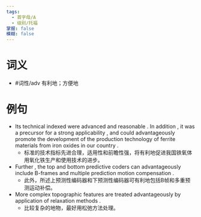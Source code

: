```yaml
---
tags:
  - 首字母/A
  - 级别/托福
掌握: false
模糊: false
---
```

# 词义
- #词性/adv  有利地；方便地
# 例句
- Its technical indexed were advanced and reasonable . In addition , it was a precursor for a strong applicability , and could advantageously promote the development of the production technology of ferrite materials from iron oxides in our country .
	- 标准的技术指标先进合理，适用性和前瞻性强，将有利地促进我国铁氧体用氧化铁生产和使用技术的进步。
- Further , the top and bottom predictive coders can advantageously include B-frames and multiple prediction motion compensation .
	- 此外，所述上预测性编码器和下预测性编码器可有利地包括B帧和多重预测运动补偿。
- More complex topographic features are treated advantageously by application of relaxation methods .
	- 比较复杂的地物，最好用松弛方法处理。
